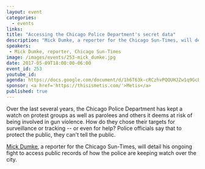 ```yaml
---
layout: event
categories: 
  - events
links:
title: "Accessing the Chicago Police Department's secret data"
description: "Mick Dumke, a reporter for the Chicago Sun-Times, will detail his ongoing fight to access public records of how the Chicago Police Department has kept a watch on protest groups as well as parolees and others it deems at risk of being involved in gun violence."
speakers:
 - Mick Dumke, reporter, Chicago Sun-Times
image: /images/events/253-mick_dumke.jpg
date: 2017-05-09T18:00:00-06:00
event_id: 253
youtube_id: 
agenda: https://docs.google.com/document/d/1h6T63k-cRCzhvPQQUHJZw1q9GcE8Sbb3ZXEHyz_cKkA/edit
sponsor: <a href='https://thisismetis.com/'>Metis</a>
published: true
---
```


Over the last several years, the Chicago Police Department has kept a watch on protest groups as well as parolees and others it deems at risk of being involved in gun violence. How do they chose their targets for surveillance or tracking -- or even for help? Police officials say that to protect the public, they can't tell the public.

[Mick Dumke](https://twitter.com/mickeyd1971), a reporter for the Chicago Sun-Times, will detail his ongoing fight to access public records of how the police are keeping watch over the city.